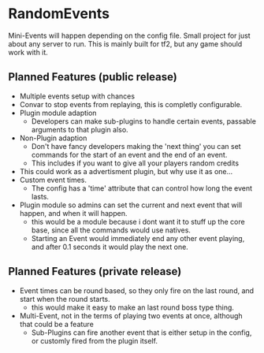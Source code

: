 RandomEvents
============

Mini-Events will happen depending on the config file.
Small project for just about any server to run.
This is mainly built for tf2, but any game should work with it.

Planned Features (public release)
------------

* Multiple events setup with chances
* Convar to stop events from replaying, this is completly configurable.
* Plugin module adaption
  * Developers can make sub-plugins to handle certain events, passable arguments to that plugin also.
* Non-Plugin adaption
  * Don't have fancy developers making the 'next thing' you can set commands for the start of an event and the end of an event.
  * This includes if you want to give all your players random credits
* This could work as a advertisment plugin, but why use it as one...
* Custom event times.
  * The config has a 'time' attribute that can control how long the event lasts.
* Plugin module so admins can set the current and next event that will happen, and when it will happen.
  * this would be a module because i dont want it to stuff up the core base, since all the commands would use natives.
  * Starting an Event would immediately end any other event playing, and after 0.1 seconds it would play the next one.

Planned Features (private release)
------------

* Event times can be round based, so they only fire on the last round, and start when the round starts.
  * this would make it easy to make an last round boss type thing.
* Multi-Event, not in the terms of playing two events at once, although that could be a feature
  * Sub-Plugins can fire another event that is either setup in the config, or customly fired from the plugin itself.